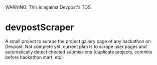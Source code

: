 WARNING: This is against Devpost's TOS.

# devpostScraper

A small project to scrape the project gallery page of any hackathon on Devpost. Not complete yet, current plan is to scrape user pages and automatically detect cheated submissions (duplicate projects, commits before hackathon start, etc)

